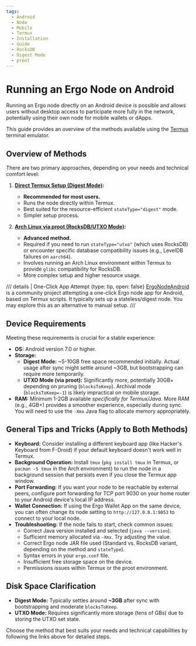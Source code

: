 ```yaml
---
tags:
  - Android
  - Node
  - Mobile
  - Termux
  - Installation
  - Guide
  - RocksDB
  - Digest Mode
  - proot
---
```

# Running an Ergo Node on Android

Running an Ergo node directly on an Android device is possible and allows users without desktop access to participate more fully in the network, potentially using their own node for mobile wallets or dApps.

This guide provides an overview of the methods available using the [Termux](https://termux.dev/) terminal emulator.

## Overview of Methods

There are two primary approaches, depending on your needs and technical comfort level:

1.  **[Direct Termux Setup (Digest Mode)](./node-android/termux-digest.md):**
    *   **Recommended for most users.**
    *   Runs the node directly within Termux.
    *   Best suited for the resource-efficient `stateType="digest"` mode.
    *   Simpler setup process.

2.  **[Arch Linux via proot (RocksDB/UTXO Mode)](./node-android/proot-rocksdb.md):**
    *   **Advanced method.**
    *   Required if you need to run `stateType="utxo"` (which uses RocksDB) or encounter specific database compatibility issues (e.g., LevelDB failures on `aarch64`).
    *   Involves running an Arch Linux environment within Termux to provide `glibc` compatibility for RocksDB.
    *   More complex setup and higher resource usage.

/// details | One-Click App Attempt
    {type: tip, open: false}
[ErgoNodeAndroid](https://github.com/rustinmyeye/ErgoNodeAndroid) is a community project attempting a one-click Ergo node app for Android, based on Termux scripts. It typically sets up a stateless/digest node. You may explore this as an alternative to manual setup.
///

## Device Requirements

Meeting these requirements is crucial for a stable experience:

*   **OS:** Android version 7.0 or higher.
*   **Storage:**
    *   **Digest Mode:** ~5-10GB free space recommended initially. Actual usage after sync might settle around ~3GB, but bootstrapping can require more temporarily.
    *   **UTXO Mode (via proot):** Significantly more, potentially 30GB+ depending on pruning (`blocksToKeep`). Archival mode (`blocksToKeep=-1`) is likely impractical on mobile storage.
*   **RAM:** Minimum 1-2GB available *specifically for Termux/Java*. More RAM (e.g., 4GB+) provides a smoother experience, especially during sync. You will need to use the `-Xmx` Java flag to allocate memory appropriately.

## General Tips and Tricks (Apply to Both Methods)

*   **Keyboard:** Consider installing a different keyboard app (like Hacker's Keyboard from F-Droid) if your default keyboard doesn't work well in Termux.
*   **Background Operation:** Install `tmux` (`pkg install tmux` in Termux, or `pacman -S tmux` in the Arch environment) to run the node in a background session that persists even if you close the Termux app window.
*   **Port Forwarding:** If you want your node to be reachable by external peers, configure port forwarding for TCP port 9030 on your home router to your Android device's local IP address.
*   **Wallet Connection:** If using the Ergo Wallet App on the same device, you can often change its node setting to `http://127.0.0.1:9053` to connect to your local node.
*   **Troubleshooting:** If the node fails to start, check common issues:
    *   Correct Java version installed and selected (`java --version`).
    *   Sufficient memory allocated via `-Xmx`. Try adjusting the value.
    *   Correct Ergo node JAR file used (Standard vs. RocksDB variant, depending on the method and `stateType`).
    *   Syntax errors in your `ergo.conf` file.
    *   Insufficient free storage space on the device.
    *   Permissions issues within Termux or the proot environment.

## Disk Space Clarification

*   **Digest Mode:** Typically settles around **~3GB** after sync with bootstrapping and moderate `blocksToKeep`.
*   **UTXO Mode:** Requires significantly more storage (tens of GBs) due to storing the UTXO set state.

Choose the method that best suits your needs and technical capabilities by following the links above for detailed steps.
